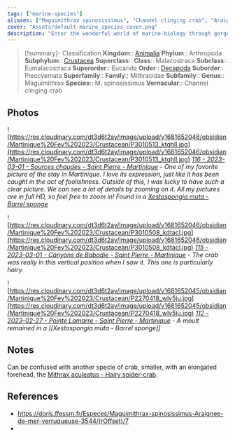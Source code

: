 ```yaml
---
tags: ["marine-species"]
aliases: ["Maguimithrax spinosissimus", "Channel clinging crab", "Araignée de mer verruqueuse"]
cover: "Assets/default_marine_species_cover.png"
description: "Enter the wonderful world of marine-biology through gorgeous underwater pictures of marine animals. Crustaceans decapoda are taxons that encompasses crabs, shrimps, lobsters, and other well known crustaceans (and sea food indeed)."
---
```

> [!summary]- Classification
**Kingdom**:: [Animalia](Animalia.md)
**Phylum**:: Arthropoda
**Subphylum**:: [Crustacea](Crustacea.md)
**Superclass**::
**Class**:: Malacostraca
**Subclass**:: Eumalacostraca
**Superorder**:: Eucarida
**Order**:: [Decapoda](Decapoda.md)
**Suborder**:: Pleocyemata
**Superfamily**::
**Family**:: Mithracidae
**Subfamily**::
**Genus**:: Maguimithrax
**Species**:: M. spinosissimus
**Vernacular**:: Channel clinging crab

## Photos
![https://res.cloudinary.com/dt3d6t2ay/image/upload/v1681652046/obsidian/Martinique%20Fev%202023/Crustacean/P3010513_ktqhll.jpg](https://res.cloudinary.com/dt3d6t2ay/image/upload/v1681652046/obsidian/Martinique%20Fev%202023/Crustacean/P3010513_ktqhll.jpg)
*[116 - 2023-03-01 - Sources chaudes - Saint Pierre - Martinique](116%20-%202023-03-01%20-%20Sources%20chaudes%20-%20Saint%20Pierre%20-%20Martinique.md) - One of my favorite picture of the stay in Martinique. I love its expression, just like it has been caught in the act of foolishness. Outside of this, I was lucky to have such a clear picture. We can see a lot of details by zooming on it. All my pictures are in full HD, so feel free to zoom in! Found in a [Xestospongia muta - Barrel sponge](Xestospongia%20muta%20-%20Barrel%20sponge.md)*

![https://res.cloudinary.com/dt3d6t2ay/image/upload/v1681652046/obsidian/Martinique%20Fev%202023/Crustacean/P3010508_kdtacl.jpg](https://res.cloudinary.com/dt3d6t2ay/image/upload/v1681652046/obsidian/Martinique%20Fev%202023/Crustacean/P3010508_kdtacl.jpg)
*[115 - 2023-03-01 - Canyons de Babodie - Saint Pierre - Martinique](115%20-%202023-03-01%20-%20Canyons%20de%20Babodie%20-%20Saint%20Pierre%20-%20Martinique.md) - The crab was really in this vertical position when I saw it. This one is particularly hairy.*

![https://res.cloudinary.com/dt3d6t2ay/image/upload/v1681652045/obsidian/Martinique%20Fev%202023/Crustacean/P2270418_wlv5ju.jpg](https://res.cloudinary.com/dt3d6t2ay/image/upload/v1681652045/obsidian/Martinique%20Fev%202023/Crustacean/P2270418_wlv5ju.jpg)
*[112 - 2023-02-27 - Pointe Lamarre - Saint Pierre - Martinique](112%20-%202023-02-27%20-%20Pointe%20Lamarre%20-%20Saint%20Pierre%20-%20Martinique.md) - A moult remained in a [[Xestospongia muta - Barrel sponge]]*

## Notes
Can be confused with another specie of crab, smaller, with an elongated forehead, the [Mithrax aculeatus - Hairy spider-crab](Mithrax%20aculeatus%20-%20Hairy%20spider-crab.md). 

## References
- https://doris.ffessm.fr/Especes/Maguimithrax-spinosissimus-Araignee-de-mer-verruqueuse-3544/(rOffset)/7
- 